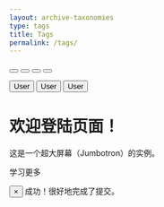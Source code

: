 ```yaml
---
layout: archive-taxonomies
type: tags
title: Tags
permalink: /tags/
---
```

<html>
<head>
	<meta charset="utf-8">
	<title>Bootstrap 实例 - 如何使用字形图标（Glyphicons）</title>
	<link rel="stylesheet" href="/css/bootstrap.min.css">
    <script src="/js/bootstrap.min.js"></script>
</head>
<body>

<p>
	<button type="button" class="btn btn-default">
		<span class="glyphicon glyphicon-sort-by-attributes"></span>
	</button>
	<button type="button" class="btn btn-default">
		<span class="glyphicon glyphicon-sort-by-attributes-alt"></span>
	</button>
	<button type="button" class="btn btn-default">
		<span class="glyphicon glyphicon-sort-by-order"></span>
	</button>
	<button type="button" class="btn btn-default">
		<span class="glyphicon glyphicon-sort-by-order-alt"></span>
	</button>
</p>
<button type="button" class="btn btn-default btn-lg">
	<span class="glyphicon glyphicon-user"></span> User
</button>
<button type="button" class="btn btn-default btn-sm">
	<span class="glyphicon glyphicon-user"></span> User
</button>
<button type="button" class="btn btn-default btn-xs">
	<span class="glyphicon glyphicon-user"></span> User
</button>


<div class="jumbotron">
	<div class="container">
		<h1>欢迎登陆页面！</h1>
		<p>这是一个超大屏幕（Jumbotron）的实例。</p>
		<p><a class="btn btn-primary btn-lg" role="button">
			学习更多</a>
		</p>
	</div>
</div>


<div class="alert alert-success alert-dismissable">
	<button type="button" class="close" data-dismiss="alert"
			aria-hidden="true">
		&times;
	</button>
	成功！很好地完成了提交。
</div>

</body>
</html>
